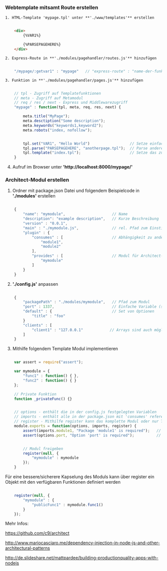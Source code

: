 ### Webtemplate mitsamt Route erstellen

    1. HTML-Template 'mypage.tpl' unter **'./www/templates'** erstellen

```html

    <div>
        {%VAR1%}

        {%PARSEPAGEHERE%}
    </div>
```

    2. Express-Route in **'./modules/pagehandler/routes.js'** hinzufügen

```javascript

    "/mypage/:getvar1" : "mypage"   // "express-route" : "name-der-funktion-in-pages.js"
```

    3. Funktion in **'./modules/pagehandler/pages.js'** hinzufügen

```javascript

    // tpl - Zugriff auf Templatefunktionen
    // meta - Zugriff auf Metamodul
    // req / res / next - Express und Middlewarezugriff
    "mypage" : function(tpl, meta, req, res, next) {

        meta.title("MyPage");
        meta.desctiption("Some description");
        meta.keywords("keywords1,keyword2");
        meta.robots("index, nofollow");


        tpl.set("VAR1", "Hello World")                  // Setze einfache Variable
        tpl.parse("PARSEPAGEHERE", "anotherpage.tpl");  // Parse andere Seite
        tpl.template("index.tpl");                      // Setze das zu anzeigende Template
    }
```

4. Aufruf im Browser unter **'http://localhost:8000/mypage/'**


### Architect-Modul erstellen

1. Ordner mit package.json Datei und folgendem Beispielcode in **'./modules'** erstellen

```javascript

    {
        "name": "mymodule",                     // Name
        "description": "example description",   // Kurze Beschreibung
        "version" : "0.0.1",
        "main" : "./mymodule.js",               // rel. Pfad zum Einstiegspunkt
        "plugin" : {
            "consumes" : [                      // Abhängigkeit zu anderen Modulen erstellen
                "module1",
                "module2"
            ],
            "provides" : [                      // Modul für Architect-System freigeben
                "mymodule"
            ]
        }
    }
```

2. **'./config.js'** anpassen

```javascript

    {
        "packagePath" : "./modules/mymodule",   // Pfad zum Modul
        "port" : 1337,                          // Einfache Variable (später über options.prop1 aufrufbar)
        "default" : {                           // Set von Optionen
            "title" : "foo"
        }
        "clients" : [
            "client1" : "127.0.0.1"            // Arrays sind auch möglich
        ]
    }
```

3. Mithilfe folgendem Template Modul implementieren

```javascript

    var assert = require("assert");

    var mymodule = {
        "func1" : function() { },
        "func2" : function() { }
    };

    // Private Funktion
    function _privateFunc() {}


    // options - enthält die in der config.js festgelegten Variablen
    // imports - enthält alle in der package.json mit 'consumes' referenzierten Module
    // register - Mithilfe register kann das komplette Modul oder nur Teilfunktionen verfügbar gemacht werden
    module.exports = function(options, imports, register) {
        assert(imports.module1, "Package 'module1' is required");   // Module1 auf Verfügbarkeit prüfen
        assert(options.port, "Option 'port' is required");          // Option 'port' auf Verfügbarkeit prüfen


        // Modul freigeben
        register(null, {
            "mymodule" : mymodule
        });
    }
```

Für eine bessere/sicherere Kapselung des Moduls kann über register ein Objekt mit den verfügbaren Funktionen definiert werden

```javascript

    register(null, {
        "mymodule" : {
            "publicFunc1" : mymodule.func1()
        }
    });
```


Mehr Infos:

https://github.com/c9/architect

http://www.mariocasciaro.me/dependency-injection-in-node-js-and-other-architectural-patterns

http://de.slideshare.net/mattpardee/building-productionquality-apps-with-nodejs